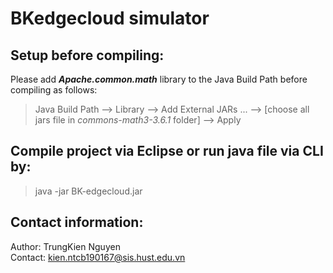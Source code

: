 # BKedgecloud simulator
## Setup before compiling:
Please add ***Apache.common.math*** library to the Java Build Path before compiling as follows:  
> Java Build Path --> Library --> Add External JARs ... --> [choose all jars file in *commons-math3-3.6.1* folder] --> Apply  

## Compile project via Eclipse or run java file via CLI by: 

> java -jar BK-edgecloud.jar

## Contact information:
Author: TrungKien Nguyen  
Contact: kien.ntcb190167@sis.hust.edu.vn

